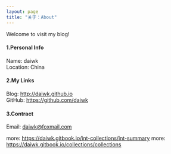 ```yaml
---
layout: page
title: "关于：About"
---
```

Welcome to visit my blog!

#### 1.Personal Info
Name: daiwk   
Location: China   

#### 2.My Links
Blog: <http://daiwk.github.io>  
GitHub: <https://github.com/daiwk>   

#### 3.Contract
Email: daiwk@foxmail.com

more: <https://daiwk.gitbook.io/int-collections/int-summary>
more: <https://daiwk.gitbook.io/collections/collections>
